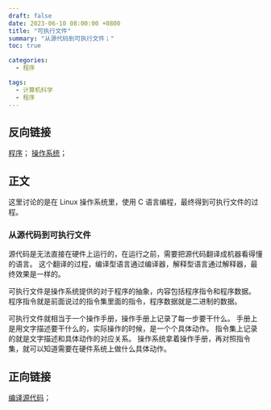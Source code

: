 ```yaml
---
draft: false
date: 2023-06-10 08:00:00 +0800
title: "可执行文件"
summary: "从源代码到可执行文件；"
toc: true

categories:
  - 程序

tags:
  - 计算机科学
  - 程序
---
```


## 反向链接

[程序](/post/computer-science/preogram/程序)；
[操作系统](/post/computer-science/operating-system/操作系统)；

## 正文

这里讨论的是在 Linux 操作系统里，使用 C 语言编程，最终得到可执行文件的过程。

### 从源代码到可执行文件

源代码是无法直接在硬件上运行的，在运行之前，需要把源代码翻译成机器看得懂的语言。
这个翻译的过程，编译型语言通过编译器，解释型语言通过解释器，最终效果是一样的。

可执行文件是操作系统提供的对于程序的抽象，内容包括程序指令和程序数据。
程序指令就是前面说过的指令集里面的指令，程序数据就是二进制的数据。

可执行文件就相当于一个操作手册，操作手册上记录了每一步要干什么。
手册上是用文字描述要干什么的，实际操作的时候，是一个个具体动作。
指令集上记录的就是文字描述和具体动作的对应关系。
操作系统拿着操作手册，再对照指令集，就可以知道需要在硬件系统上做什么具体动作。

## 正向链接

[编译源代码](/post/computer-science/program/编译源代码)；
